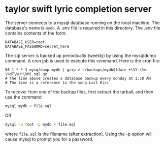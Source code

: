 
# taylor swift lyric completion server

The server connects to a mysql database running on the local machine. The database's name is `mydb`.
A .env file is required in this directory. The .env file contains contents of the form:

```text
DATABASE_USER=root
DATABASE_PASSWORD=secret_here
```

The sql server is backed up periodically (weekly) by using the mysqldump command.
A cron job is used to execute this command. Here is the cron file:

```cron
58 1 * * 1 mysqldump mydb | gzip > ~/backups/mydb$(date +\%Y-\%m-\%dT\%H:\%M).sql.gz
# The line above creates a database backup every monday at 1:58 AM
# The time is a reference to the song Last Kiss
```

To recover from one of the backup files, first extract the tarball, and then use the command

```bash
mysql mydb < file.sql
```

OR

```bash
mysql -u root -p mydb < file.sql
```

where `file.sql` is the filename (after extraction). Using the -p option will cause mysql to prompt
you for a password.
